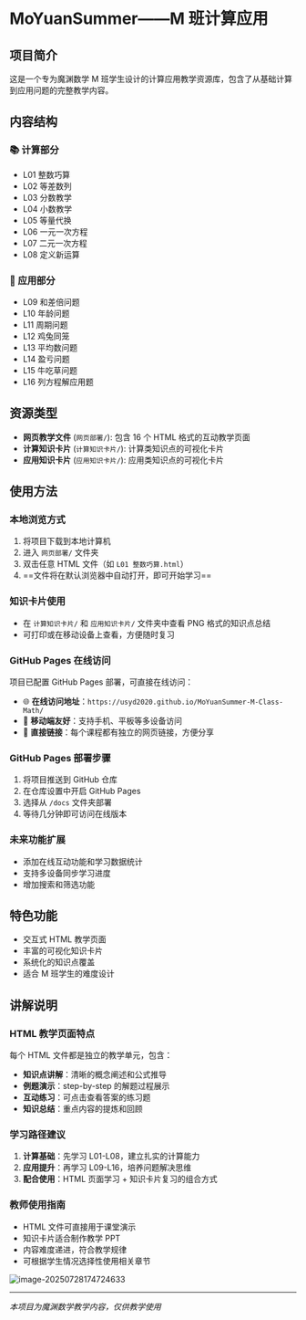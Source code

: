 # MoYuanSummer——M 班计算应用

## 项目简介

这是一个专为魔渊数学 M 班学生设计的计算应用教学资源库，包含了从基础计算到应用问题的完整教学内容。

## 内容结构

### 📚 计算部分

- L01 整数巧算
- L02 等差数列
- L03 分数教学
- L04 小数教学
- L05 等量代换
- L06 一元一次方程
- L07 二元一次方程
- L08 定义新运算

### 🧮 应用部分

- L09 和差倍问题
- L10 年龄问题
- L11 周期问题
- L12 鸡兔同笼
- L13 平均数问题
- L14 盈亏问题
- L15 牛吃草问题
- L16 列方程解应用题

## 资源类型

- **网页教学文件** (`网页部署/`): 包含 16 个 HTML 格式的互动教学页面
- **计算知识卡片** (`计算知识卡片/`): 计算类知识点的可视化卡片
- **应用知识卡片** (`应用知识卡片/`): 应用类知识点的可视化卡片

## 使用方法

### 本地浏览方式

1. 将项目下载到本地计算机
2. 进入 `网页部署/` 文件夹
3. 双击任意 HTML 文件（如 `L01 整数巧算.html`）
4. ==文件将在默认浏览器中自动打开，即可开始学习==

### 知识卡片使用

- 在 `计算知识卡片/` 和 `应用知识卡片/` 文件夹中查看 PNG 格式的知识点总结
- 可打印或在移动设备上查看，方便随时复习

### GitHub Pages 在线访问

项目已配置 GitHub Pages 部署，可直接在线访问：

- 🌐 **在线访问地址**：`https://usyd2020.github.io/MoYuanSummer-M-Class-Math/`
- 📱 **移动端友好**：支持手机、平板等多设备访问
- 🔗 **直接链接**：每个课程都有独立的网页链接，方便分享

### GitHub Pages 部署步骤

1. 将项目推送到 GitHub 仓库
2. 在仓库设置中开启 GitHub Pages
3. 选择从 `/docs` 文件夹部署
4. 等待几分钟即可访问在线版本

### 未来功能扩展

- 添加在线互动功能和学习数据统计
- 支持多设备同步学习进度
- 增加搜索和筛选功能

## 特色功能

- 交互式 HTML 教学页面
- 丰富的可视化知识卡片
- 系统化的知识点覆盖
- 适合 M 班学生的难度设计

## 讲解说明

### HTML 教学页面特点

每个 HTML 文件都是独立的教学单元，包含：

- **知识点讲解**：清晰的概念阐述和公式推导
- **例题演示**：step-by-step 的解题过程展示
- **互动练习**：可点击查看答案的练习题
- **知识总结**：重点内容的提炼和回顾

### 学习路径建议

1. **计算基础**：先学习 L01-L08，建立扎实的计算能力
2. **应用提升**：再学习 L09-L16，培养问题解决思维
3. **配合使用**：HTML 页面学习 + 知识卡片复习的组合方式

### 教师使用指南

- HTML 文件可直接用于课堂演示
- 知识卡片适合制作教学 PPT
- 内容难度递进，符合教学规律
- 可根据学生情况选择性使用相关章节

![image-20250728174724633](https://p.ipic.vip/86q91b.png)

---

_本项目为魔渊数学教学内容，仅供教学使用_
